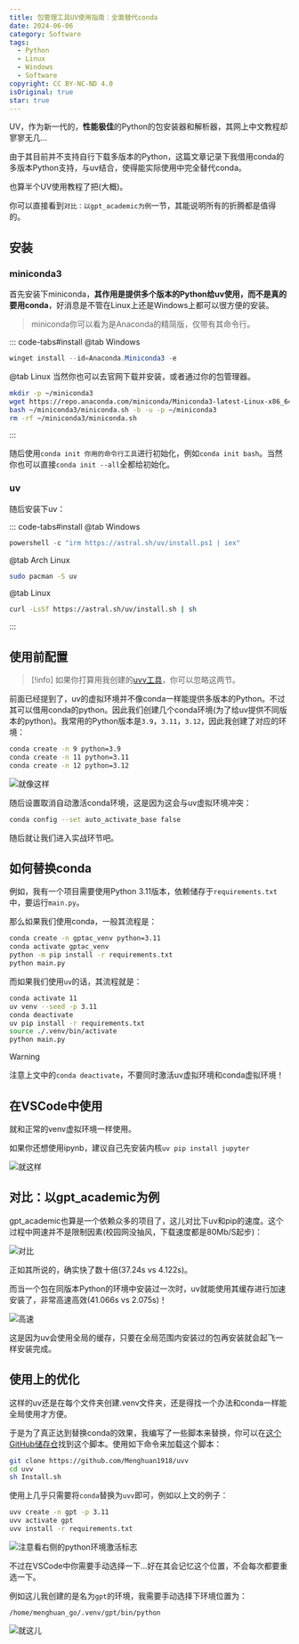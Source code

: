 ```yaml
---
title: 包管理工具UV使用指南：全面替代conda
date: 2024-06-06
category: Software
tags:
  - Python
  - Linux
  - Windows
  - Software
copyright: CC BY-NC-ND 4.0
isOriginal: true
star: true
---
```


UV，作为新一代的，**性能极佳**的Python的包安装器和解析器，其网上中文教程却寥寥无几...

由于其目前并不支持自行下载多版本的Python，这篇文章记录下我借用conda的多版本Python支持，与uv结合，使得能实际使用中完全替代conda。

也算半个UV使用教程了把(大概)。
<!-- more -->

你可以直接看到`对比：以gpt_academic为例`一节，其能说明所有的折腾都是值得的。

## 安装

### miniconda3

首先安装下miniconda，**其作用是提供多个版本的Python给uv使用，而不是真的要用conda**，好消息是不管在Linux上还是Windows上都可以很方便的安装。

> miniconda你可以看为是Anaconda的精简版，仅带有其命令行。

::: code-tabs#install
@tab Windows
```powershell
winget install --id=Anaconda.Miniconda3 -e 
```

@tab Linux
当然你也可以去官网下载并安装，或者通过你的包管理器。

```bash
mkdir -p ~/miniconda3
wget https://repo.anaconda.com/miniconda/Miniconda3-latest-Linux-x86_64.sh -O ~/miniconda3/miniconda.sh
bash ~/miniconda3/miniconda.sh -b -u -p ~/miniconda3
rm -rf ~/miniconda3/miniconda.sh
```
:::

随后使用`conda init 你用的命令行工具`进行初始化，例如`conda init bash`。当然你也可以直接`conda init --all`全都给初始化。

### uv

随后安装下uv：

::: code-tabs#install
@tab Windows
```powershell
powershell -c "irm https://astral.sh/uv/install.ps1 | iex"
```

@tab Arch Linux
```bash
sudo pacman -S uv
```

@tab Linux
```bash
curl -LsSf https://astral.sh/uv/install.sh | sh
```
:::

## 使用前配置

> [!info]
> 如果你打算用我创建的[uvv工具](https://github.com/Menghuan1918/uvv)，你可以忽略这两节。

前面已经提到了，uv的虚拟环境并不像conda一样能提供多版本的Python。不过其可以借用conda的python。因此我们创建几个conda环境(为了给uv提供不同版本的python)。我常用的Python版本是`3.9`，`3.11`，`3.12`，因此我创建了对应的环境：

```bash
conda create -n 9 python=3.9
conda create -n 11 python=3.11
conda create -n 12 python=3.12
```

![就像这样](../images/15/Conda.png)

随后设置取消自动激活conda环境，这是因为这会与uv虚拟环境冲突：

```bash
conda config --set auto_activate_base false
```

随后就让我们进入实战环节吧。

## 如何替换conda

例如，我有一个项目需要使用Python 3.11版本，依赖储存于`requirements.txt`中，要运行`main.py`。

那么如果我们使用conda，一般其流程是：


```bash
conda create -n gptac_venv python=3.11
conda activate gptac_venv
python -m pip install -r requirements.txt
python main.py
```

而如果我们使用`uv`的话，其流程就是：

```bash
conda activate 11
uv venv --seed -p 3.11
conda deactivate
uv pip install -r requirements.txt
source ./.venv/bin/activate
python main.py
```

> [!warning]
> 注意上文中的`conda deactivate`，不要同时激活uv虚拟环境和conda虚拟环境！

## 在VSCode中使用

就和正常的venv虚拟环境一样使用。

如果你还想使用ipynb，建议自己先安装内核`uv pip install jupyter`


![就这样](../images/15/Code.png)

## 对比：以gpt_academic为例

gpt_academic也算是一个依赖众多的项目了，这儿对比下uv和pip的速度。这个过程中网速并不是限制因素(校园网没抽风，下载速度都是80Mb/S起步)：

![对比](../images/15/Compare.png)

正如其所说的，确实快了数十倍(37.24s vs 4.122s)。

而当一个包在同版本Python的环境中安装过一次时，uv就能使用其缓存进行加速安装了，非常高速高效(41.066s vs 2.075s)！

![高速](../images/15/Compare2.png)

这是因为uv会使用全局的缓存，只要在全局范围内安装过的包再安装就会起飞一样安装完成。

## 使用上的优化

这样的uv还是在每个文件夹创建.venv文件夹，还是得找一个办法和conda一样能全局使用才方便。

于是为了真正达到替换conda的效果，我编写了一些脚本来替换，你可以在[这个GitHub储存仓](https://github.com/Menghuan1918/uvv)找到这个脚本。使用如下命令来加载这个脚本：

```bash
git clone https://github.com/Menghuan1918/uvv
cd uvv
sh Install.sh
```

使用上几乎只需要将`conda`替换为`uvv`即可，例如以上文的例子：

```bash
uvv create -n gpt -p 3.11
uvv activate gpt
uvv install -r requirements.txt
```

![注意看右侧的python环境激活标志](../images/15/uvv.png)

不过在VSCode中你需要手动选择一下...好在其会记忆这个位置，不会每次都要重选一下。

例如这儿我创建的是名为`gpt`的环境，我需要手动选择下环境位置为：

`/home/menghuan_go/.venv/gpt/bin/python`

![就这儿](../images/15/Code2.png)